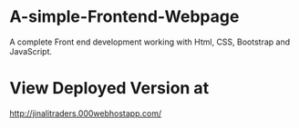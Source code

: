 # A-simple-Frontend-Webpage
A complete Front end development working with Html, CSS, Bootstrap
and JavaScript.

# View Deployed Version at

http://jinalitraders.000webhostapp.com/
